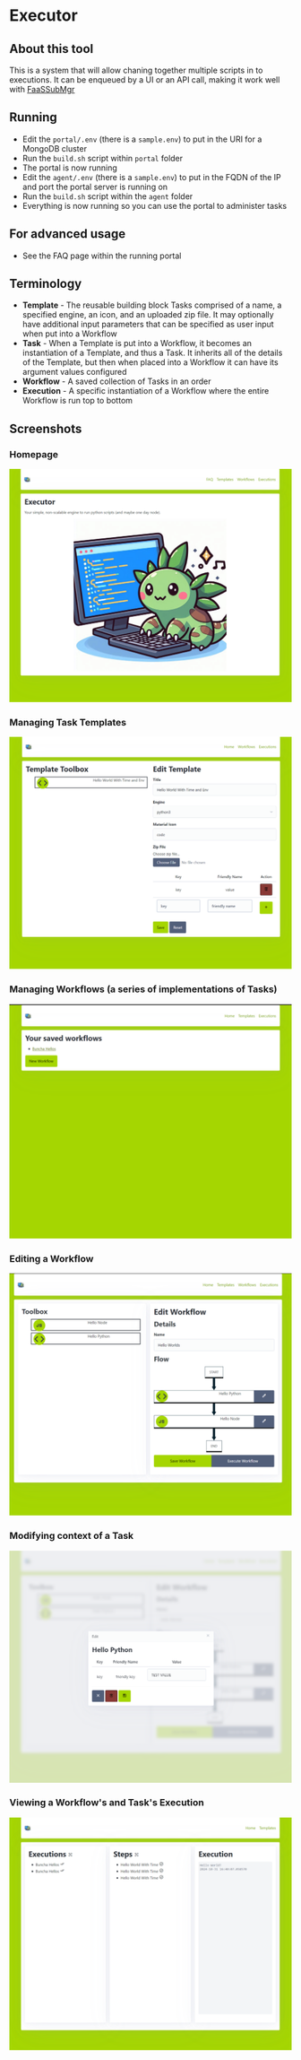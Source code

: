 # Executor

## About this tool
This is a system that will allow chaning together multiple scripts in to executions. It can be enqueued by a UI or an API call, making it work well with [FaaSSubMgr](https://github.com/graboskyc/FaaSSubMgr)

## Running
* Edit the `portal/.env` (there is a `sample.env`) to put in the URI for a MongoDB cluster
* Run the `build.sh` script within `portal` folder
* The portal is now running
* Edit the `agent/.env` (there is a `sample.env`) to put in the FQDN of the IP and port the portal server is running on
* Run the `build.sh` script within the `agent` folder
* Everything is now running so you can use the portal to administer tasks

## For advanced usage
* See the FAQ page within the running portal

## Terminology
* **Template** - The reusable building block Tasks comprised of a name, a specified engine, an icon, and an uploaded zip file. It may optionally have additional input parameters that can be specified as user input when put into a Workflow
* **Task** - When a Template is put into a Workflow, it becomes an instantiation of a Template, and thus a Task. It inherits all of the details of the Template, but then when placed into a Workflow it can have its argument values configured
* **Workflow** - A saved collection of Tasks in an order
* **Execution** - A specific instantiation of a Workflow where the entire Workflow is run top to bottom

## Screenshots

### Homepage
![](screenshots/ss01.png)

### Managing Task Templates
![](screenshots/ss02.png)

### Managing Workflows (a series of implementations of Tasks)
![](screenshots/ss03.png)

### Editing a Workflow
![](screenshots/ss05.png)

### Modifying context of a Task
![](screenshots/ss06.png)

### Viewing a Workflow's and Task's Execution
![](screenshots/ss04.png)